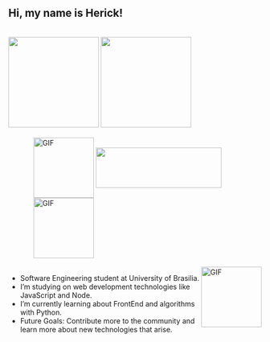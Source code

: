 ## Hi, my name is Herick!
<br>

<div>
  <img height="180em" src="https://github-readme-stats.vercel.app/api?username=hericklima22&show_icons=true&theme=dracula&include_all_commits=true&count_private=true"/>
  <img height="180em" src="https://github-readme-stats.vercel.app/api/top-langs/?username=hericklima22&layout=compact&langs_count=7&theme=dracula"/>
</div>
<br>
<div style="margin-left: 50">
  <img align="center" alt="GIF" height="120px" src="https://static.wikia.nocookie.net/smashbroslawlorigins/images/5/5e/Mario_Kart_Mario.gif/revision/latest?cb=20140401130354"/>
  <img align="center" height="80" width="250" src="https://64.media.tumblr.com/tumblr_m9wkoi7Bfp1rfjowdo1_500.gif">
  <img align="center" alt="GIF" height="120px" src="https://vignette.wikia.nocookie.net/mariokart/images/3/35/LuigiRotating.gif/revision/latest/top-crop/width/220/height/220?cb=20191118221118"/>
  <!-- <img align="center" alt="GIF" height="120px" src="https://static.wikia.nocookie.net/smashbroslawlorigins/images/5/5e/Mario_Kart_Mario.gif/revision/latest?cb=20140401130354"/> -->
  
</div>

<br>

  <img align="right" alt="GIF" height="120px" src="https://freight.cargo.site/w/1000/i/e995cdbeeaf928355de6243e6ec309e640589e2f8b2e5cbe0e7f4bc4f0284a2a/naruto_walk_GIF.gif"/>
  
  
  
-  Software Engineering student at University of Brasilia.
-  I’m studying on web development technologies like JavaScript and Node.
-  I’m currently learning about FrontEnd and algorithms with Python. 
-  Future Goals: Contribute more to the community and learn more about new technologies that arise.




